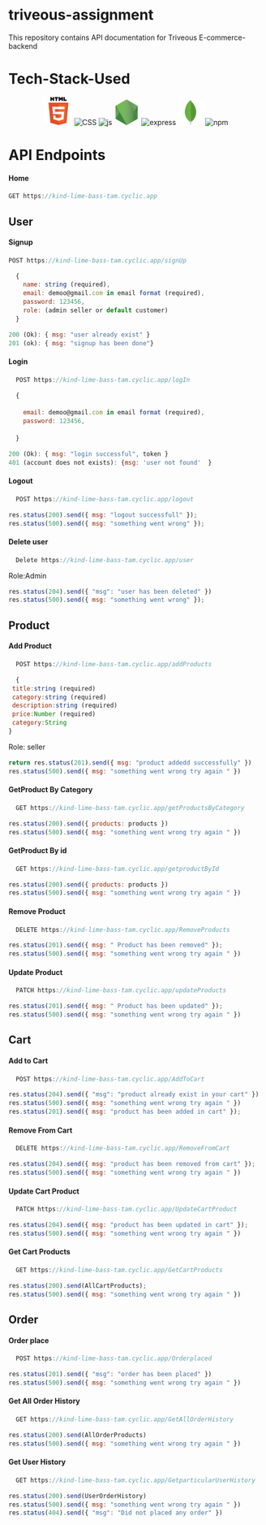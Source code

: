 ﻿# triveous-assignment
This repository contains API documentation for Triveous E-commerce-backend
# Tech-Stack-Used
<p align = "center">
<img src="https://github.com/PrinceCorwin/Useful-tech-icons/blob/main/images/HTML.png" alt="html" width="55" height="55"/>
<img src="https://user-images.githubusercontent.com/25181517/183898674-75a4a1b1-f960-4ea9-abcb-637170a00a75.png" alt="CSS" width="50" height="55"/>
<img src="https://user-images.githubusercontent.com/25181517/117447155-6a868a00-af3d-11eb-9cfe-245df15c9f3f.png" alt="js" width="50" height="50"/>
<img src="https://raw.githubusercontent.com/PrinceCorwin/Useful-tech-icons/main/images/nodejs.png" alt="nodejs" width="50" height="50"/>
<img src="https://res.cloudinary.com/kc-cloud/images/f_auto,q_auto/v1651772163/expressjslogo/expressjslogo.webp?_i=AA" alt="express" width="50" height="50"/>
<img src="https://raw.githubusercontent.com/PrinceCorwin/Useful-tech-icons/main/images/mongodb-leaf.png" alt="mongo" width="50" height="50"/> 
<img src="https://user-images.githubusercontent.com/25181517/121401671-49102800-c959-11eb-9f6f-74d49a5e1774.png" alt="npm" width="50" height="50"/>
  
</p>


# API Endpoints
  #### Home
  ```` javascript
  GET https://kind-lime-bass-tam.cyclic.app
  ````
  ## User

  #### Signup
  ```` javascript
  POST https://kind-lime-bass-tam.cyclic.app/signUp
  ````
````javascript
  {
    name: string (required),
    email: demoo@gmail.com in email format (required),
    password: 123456,
    role: (admin seller or default customer)
  }
````
```` javascript
200 (Ok): { msg: "user already exist" }
201 (ok): { msg: "signup has been done"}
````

#### Login
```` javascript
  POST https://kind-lime-bass-tam.cyclic.app/logIn
  ````
````javascript
  {
    
    email: demoo@gmail.com in email format (required),
    password: 123456,
    
  }
````
```` javascript
200 (Ok): { msg: "login successful", token }
401 (account does not exists): {msg: 'user not found'  }
````
#### Logout
```` javascript
  POST https://kind-lime-bass-tam.cyclic.app/logout
  ````


```` javascript
res.status(200).send({ msg: "logout successfull" });
res.status(500).send({ msg: "something went wrong" });
````
#### Delete user

```` javascript
  Delete https://kind-lime-bass-tam.cyclic.app/user
  ````

Role:Admin

```` javascript
res.status(204).send({ "msg": "user has been deleted" })
res.status(500).send({ msg: "something went wrong" });
````

## Product
#### Add Product
```` javascript
  POST https://kind-lime-bass-tam.cyclic.app/addProducts
  ````
```` javascript
  {
 title:string (required)
 category:string (required)
 description:string (required)
 price:Number (required)
 category:String
}

  ````
Role: seller

```` javascript
return res.status(201).send({ msg: "product addedd successfully" })
res.status(500).send({ msg: "something went wrong try again " })
````
#### GetProduct By Category
```` javascript
  GET https://kind-lime-bass-tam.cyclic.app/getProductsByCategory
  ````


  

```` javascript
res.status(200).send({ products: products })
res.status(500).send({ msg: "something went wrong try again " })
````

#### GetProduct By id
```` javascript
  GET https://kind-lime-bass-tam.cyclic.app/getproductById
  ````


  

```` javascript
res.status(200).send({ products: products })
res.status(500).send({ msg: "something went wrong try again " })
````

#### Remove Product

```` javascript
  DELETE https://kind-lime-bass-tam.cyclic.app/RemoveProducts
  ````


  

```` javascript
res.status(201).send({ msg: " Product has been removed" });
res.status(500).send({ msg: "something went wrong try again " })
````

#### Update Product

```` javascript
  PATCH https://kind-lime-bass-tam.cyclic.app/updateProducts
  ````


  

```` javascript
res.status(201).send({ msg: " Product has been updated" });
res.status(500).send({ msg: "something went wrong try again " })
````

## Cart
#### Add to Cart
```` javascript
  POST https://kind-lime-bass-tam.cyclic.app/AddToCart
  ````



  

```` javascript
res.status(204).send({ "msg": "product already exist in your cart" })
res.status(500).send({ msg: "something went wrong try again " })
res.status(201).send({ msg: "product has been added in cart" });
````

#### Remove From Cart

```` javascript
  DELETE https://kind-lime-bass-tam.cyclic.app/RemoveFromCart
  ````



  

```` javascript
res.status(204).send({ msg: "product has been removed from cart" });
res.status(500).send({ msg: "something went wrong try again " })

````

#### Update Cart Product 
```` javascript
  PATCH https://kind-lime-bass-tam.cyclic.app/UpdateCartProduct 
  ````



  

```` javascript
res.status(204).send({ msg: "product has been updated in cart" });
res.status(500).send({ msg: "something went wrong try again " })

````

#### Get Cart Products

```` javascript
  GET https://kind-lime-bass-tam.cyclic.app/GetCartProducts
  ````



  

```` javascript
res.status(200).send(AllCartProducts);
res.status(500).send({ msg: "something went wrong try again " })

````

## Order
#### Order place
```` javascript
  POST https://kind-lime-bass-tam.cyclic.app/Orderplaced
  ````



  

```` javascript
res.status(201).send({ "msg": "order has been placed" })
res.status(500).send({ msg: "something went wrong try again " })

````

#### Get All Order History
```` javascript
  GET https://kind-lime-bass-tam.cyclic.app/GetAllOrderHistory
  ````



  

```` javascript
res.status(200).send(AllOrderProducts)
res.status(500).send({ msg: "something went wrong try again " })

````

#### Get User History
```` javascript
  GET https://kind-lime-bass-tam.cyclic.app/GetparticularUserHistory
  ````



  

```` javascript
res.status(200).send(UserOrderHistory)
res.status(500).send({ msg: "something went wrong try again " })
res.status(404).send({ "msg": "Did not placed any order" })

````


















  




 
